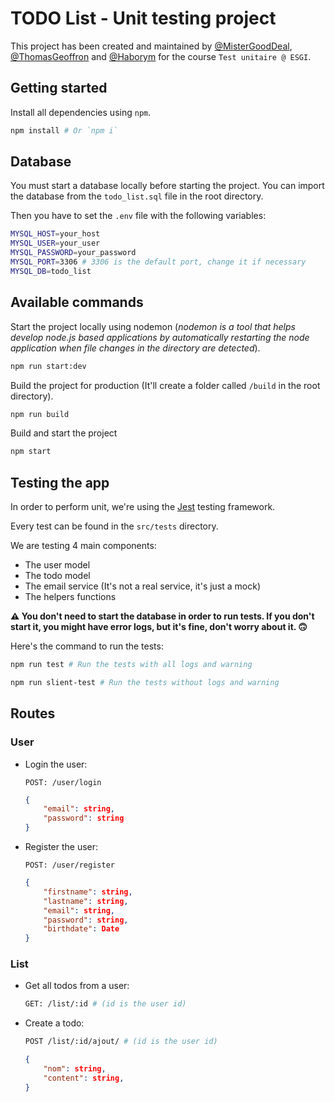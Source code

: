 # TODO List - Unit testing project
This project has been created and maintained by [@MisterGoodDeal](https://github.com/MisterGoodDeal), [@ThomasGeoffron](https://github.com/ThomasGeoffron) and [@Haborym](https://github.com/Haborym) for the course `Test unitaire @ ESGI`.

## Getting started

Install all dependencies using `npm`.
```bash
npm install # Or `npm i`
```

## Database 

You must start a database locally before starting the project. You can import the database from the `todo_list.sql` file in the root directory.

Then you have to set the `.env` file with the following variables:
```bash
MYSQL_HOST=your_host
MYSQL_USER=your_user
MYSQL_PASSWORD=your_password
MYSQL_PORT=3306 # 3306 is the default port, change it if necessary
MYSQL_DB=todo_list
```

## Available commands

Start the project locally using nodemon (*nodemon is a tool that helps develop node.js based applications by automatically restarting the node application when file changes in the directory are detected*).
```bash
npm run start:dev
```

Build the project for production (It'll create a folder called `/build` in the root directory).
```bash
npm run build
```

Build and start the project
```bash
npm start
```

## Testing the app

In order to perform unit, we're using the [Jest](https://jestjs.io/) testing framework.

Every test can be found in the `src/tests` directory.

We are testing 4 main components:
- The user model
- The todo model
- The email service (It's not a real service, it's just a mock)
- The helpers functions

**⚠️ You don't need to start the database in order to run tests. If you don't start it, you might have error logs, but it's fine, don't worry about it. 🙃**

Here's the command to run the tests:
```bash
npm run test # Run the tests with all logs and warning

npm run slient-test # Run the tests without logs and warning
```

## Routes
### User
- Login the user:

  `POST: /user/login`
  ```JSON
  {
      "email": string,
      "password": string
  }
  ```
- Register the user:

    `POST: /user/register`
    ```JSON
    {
        "firstname": string,
        "lastname": string,
        "email": string,
        "password": string,
        "birthdate": Date
    }
    ```

### List
- Get all todos from a user:

  ```bash
  GET: /list/:id # (id is the user id)
  ```
- Create a todo:

  ```bash
  POST /list/:id/ajout/ # (id is the user id)
  ```
  ```JSON
  {
      "nom": string,
      "content": string,
  }